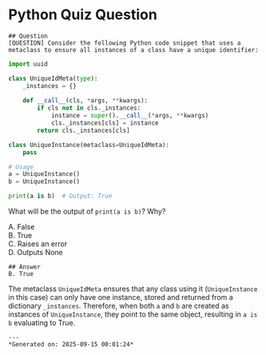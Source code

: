 # Python Quiz Question
    
    ## Question
    [QUESTION] Consider the following Python code snippet that uses a metaclass to ensure all instances of a class have a unique identifier:

```python
import uuid

class UniqueIdMeta(type):
    _instances = {}
    
    def __call__(cls, *args, **kwargs):
        if cls not in cls._instances:
            instance = super().__call__(*args, **kwargs)
            cls._instances[cls] = instance
        return cls._instances[cls]

class UniqueInstance(metaclass=UniqueIdMeta):
    pass

# Usage
a = UniqueInstance()
b = UniqueInstance()

print(a is b)  # Output: True
```

What will be the output of `print(a is b)`? Why?

A. False  
B. True  
C. Raises an error  
D. Outputs None
    
    ## Answer
    B. True

The metaclass `UniqueIdMeta` ensures that any class using it (`UniqueInstance` in this case) can only have one instance, stored and returned from a dictionary `_instances`. Therefore, when both `a` and `b` are created as instances of `UniqueInstance`, they point to the same object, resulting in `a is b` evaluating to True.
    
    ---
    *Generated on: 2025-09-15 00:01:24*
    